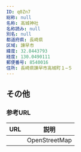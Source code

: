 ```yaml
---
ID: q0Zn7
総称: null
名称: 高城神社
名称読み: null
別名: null
都道府県: 長崎県
区域: 諫早市
緯度: 32.8443793
経度: 130.0490111
郵便番号: 8540016
住所: 長崎県諫早市高城町１−５
---
```


## その他

### 参考URL

| URL | 説明          |
| --- | ------------- |
|     | OpenStreetMap |
